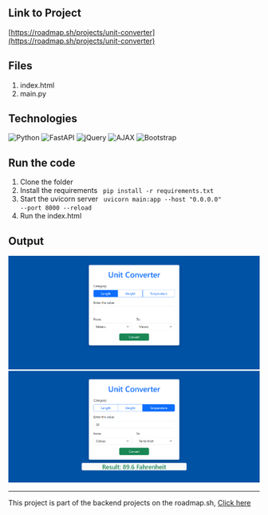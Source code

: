 ## Link to Project

[https://roadmap.sh/projects/unit-converter](https://roadmap.sh/projects/unit-converter)

## Files

1. index.html
2. main.py

## Technologies

<!-- create badges -->
![Python](https://img.shields.io/badge/Python-3776AB?style=for-the-badge&logo=python&logoColor=white)
![FastAPI](https://img.shields.io/badge/FastAPI-009688?style=for-the-badge&logo=fastapi&logoColor=white)
![jQuery](https://img.shields.io/badge/jQuery-0769AD?style=for-the-badge&logo=jquery&logoColor=white)
![AJAX](https://img.shields.io/badge/AJAX-25A162?style=for-the-badge&logo=ajax&logoColor=white)
![Bootstrap](https://img.shields.io/badge/Bootstrap-7952B3?style=for-the-badge&logo=bootstrap&logoColor=white)

## Run the code

1. Clone the folder
2. Install the requirements 
    <code> pip install -r requirements.txt </code>
3. Start the uvicorn server
    <code> uvicorn main:app --host "0.0.0.0" --port 8000 --reload </code>
4. Run the index.html

## Output
![initial](image.png)
![result](image-1.png)

----
This project is part of the backend projects on the roadmap.sh, [Click here](https://roadmap.sh/projects/unit-converter)
